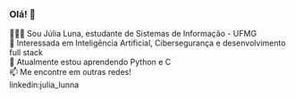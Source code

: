 ### Olá! 👋

🙋🏻‍♀️ Sou Júlia Luna, estudante de Sistemas de Informação - UFMG <br/>
🔭 Interessada em Inteligência Artificial, Cibersegurança e desenvolvimento full stack <br/>
📓 Atualmente estou aprendendo Python e C <br/>
📫 Me encontre em outras redes! <br/>
    linkedin:julia_lunna
